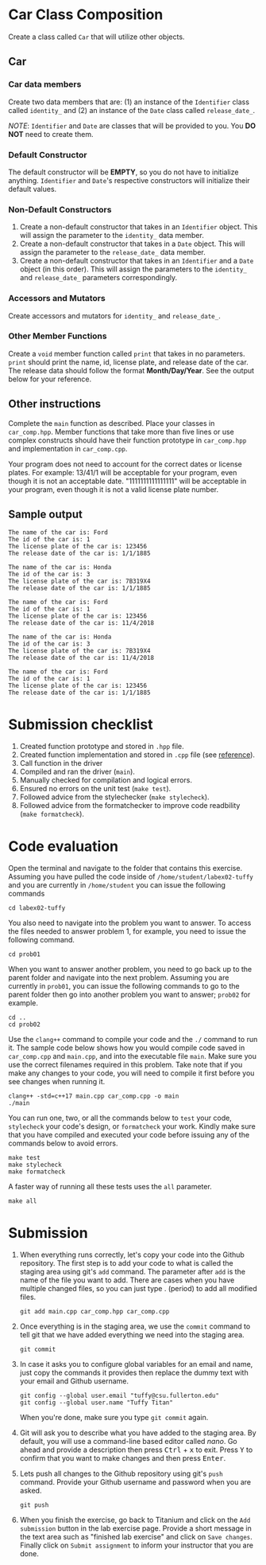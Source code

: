 # Car Class Composition
Create a class called `Car` that will utilize other objects.

## Car

### Car data members
Create two data members that are: (1) an instance of the `Identifier` class called `identity_` and (2) an instance of the `Date` class called `release_date_`.

*NOTE*: `Identifier` and `Date` are classes that will be provided to you. You **DO NOT** need to create them.

### Default Constructor
The default constructor will be **EMPTY**, so you do not have to initialize anything. `Identifier` and `Date`'s respective constructors will initialize their default values.

### Non-Default Constructors
1. Create a non-default constructor that takes in an `Identifier` object. This will assign the parameter to the `identity_` data member.
2. Create a non-default constructor that takes in a `Date` object. This will assign the parameter to the `release_date_` data member.
3. Create a non-default constructor that takes in an `Identifier` and a `Date` object (in this order). This will assign the parameters to the `identity_` and `release_date_` parameters correspondingly.

### Accessors and Mutators
Create accessors and mutators for `identity_` and `release_date_`.

### Other Member Functions
Create a `void` member function called `print` that takes in no parameters. `print` should print the name, id, license plate, and release date of the car. The release data should follow the format **Month/Day/Year**. See the output below for your reference.

## Other instructions
Complete the `main` function as described. Place your classes in `car_comp.hpp`. Member functions that take more than five lines or use complex constructs should have their function prototype in `car_comp.hpp` and implementation in `car_comp.cpp`.

Your program does not need to account for the correct dates or license plates. For example: 13/41/1 will be acceptable for your program, even though it is not an acceptable date. "1111111111111111" will be acceptable in your program, even though it is not a valid license plate number.

## Sample output
```
The name of the car is: Ford
The id of the car is: 1
The license plate of the car is: 123456
The release date of the car is: 1/1/1885

The name of the car is: Honda
The id of the car is: 3
The license plate of the car is: 7B319X4
The release date of the car is: 1/1/1885

The name of the car is: Ford
The id of the car is: 1
The license plate of the car is: 123456
The release date of the car is: 11/4/2018

The name of the car is: Honda
The id of the car is: 3
The license plate of the car is: 7B319X4
The release date of the car is: 11/4/2018

The name of the car is: Ford
The id of the car is: 1
The license plate of the car is: 123456
The release date of the car is: 1/1/1885
```

# Submission checklist
1. Created function prototype and stored in `.hpp` file.
1. Created function implementation and stored in `.cpp` file (see [reference](https://github.com/ILXL-guides/function-file-organization)).
1. Call function in the driver
1. Compiled and ran the driver (`main`).
1. Manually checked for compilation and logical errors.
1. Ensured no errors on the unit test (`make test`).
1. Followed advice from the stylechecker (`make stylecheck`).
1. Followed advice from the formatchecker to improve code readbility (`make formatcheck`).

# Code evaluation
Open the terminal and navigate to the folder that contains this exercise. Assuming you have pulled the code inside of `/home/student/labex02-tuffy` and you are currently in `/home/student` you can issue the following commands

```
cd labex02-tuffy
```

You also need to navigate into the problem you want to answer. To access the files needed to answer problem 1, for example, you need to issue the following command.

```
cd prob01
```

When you want to answer another problem, you need to go back up to the parent folder and navigate into the next problem. Assuming you are currently in `prob01`, you can issue the following commands to go to the parent folder then go into another problem you want to answer; `prob02` for example.

```
cd ..
cd prob02
```

Use the `clang++` command to compile your code and the `./` command to run it. The sample code below shows how you would compile code saved in `car_comp.cpp` and `main.cpp`, and into the executable file `main`. Make sure you use the correct filenames required in this problem.  Take note that if you make any changes to your code, you will need to compile it first before you see changes when running it.

```
clang++ -std=c++17 main.cpp car_comp.cpp -o main
./main
```

You can run one, two, or all the commands below to `test` your code, `stylecheck` your code's design, or `formatcheck` your work. Kindly make sure that you have compiled and executed your code before issuing any of the commands below to avoid errors.

```
make test
make stylecheck
make formatcheck
```

A faster way of running all these tests uses the `all` parameter.

```
make all
```

# Submission
1. When everything runs correctly,  let's copy your code into the Github repository. The first step is to add your code to what is called the staging area using git's `add` command. The parameter after `add` is the name of the file you want to add. There are cases when you have multiple changed files, so you can just type . (period) to add all modified files.

    ```
    git add main.cpp car_comp.hpp car_comp.cpp
    ```
1. Once everything is in the staging area, we use the `commit` command to tell git that we have added everything we need into the staging area.

    ```
    git commit
    ```
1. In case it asks you  to configure global variables for an email and name, just copy the commands it provides then replace the dummy text with your email and Github username.

    ```
    git config --global user.email "tuffy@csu.fullerton.edu"
    git config --global user.name "Tuffy Titan"
    ```
    When you're done, make sure you type `git commit` again.    
1. Git will ask you to describe what you have added to the staging area. By default, you will use a command-line based editor called *nano*. Go ahead and provide a description then press <kbd>Ctrl</kbd> + <kbd>x</kbd> to exit. Press <kbd>Y</kbd> to confirm that you want to make changes and then press <kbd>Enter</kbd>.
1. Lets push all changes to the Github repository using git's `push` command. Provide your Github username and password when you are asked.

    ```
    git push
    ```
1. When you finish the exercise, go back to Titanium and click on the `Add submission` button in the lab exercise page. Provide a short message in the text area such as "finished lab exercise" and click on `Save changes`. Finally click on `Submit assignment` to inform your instructor that you are done.
